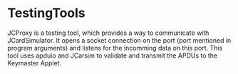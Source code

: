 # TestingTools
JCProxy is a testing tool, which provides a way to communicate with JCardSimulator.
It opens a socket connection on the port (port mentioned in program arguments) and
listens for the incomming data on this port. This tool uses apduio and JCarsim to 
validate and transmit the APDUs to the Keymaster Applet.
